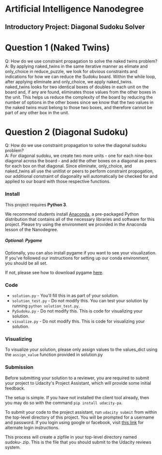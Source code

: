 # Artificial Intelligence Nanodegree
## Introductory Project: Diagonal Sudoku Solver

# Question 1 (Naked Twins)
Q: How do we use constraint propagation to solve the naked twins problem?  
A: By applying naked_twins in the same iterative manner as elimate and only_choice in reduce_puzzle, we look for obvious constraints and indications for how we can reduce the Sudoku board. Within the while loop, after applying eliminate and only_choice, we apply naked_twins. naked_twins looks for two identical boxes of doubles in each unit on the board and, if any are found, eliminates those values from the other boxes in the unit. This helps us reduce the complexity of the board by reducing the number of options in the other boxes since we know that the two values in the naked twins must belong to those two boxes, and therefore cannot be part of any other box in the unit.

# Question 2 (Diagonal Sudoku)
Q: How do we use constraint propagation to solve the diagonal sudoku problem?  
A: For diagonal sudoku, we create two more units - one for each nine-box diagonal across the board - and add the other boxes on a diagonal as peers for each box on that diagonal. Since eliminate, only_choice, and naked_twins all use the unitlist or peers to perform constraint propogation, our additional constraint of diagonality will automatically be checked for and applied to our board with those respective functions.

### Install

This project requires **Python 3**.

We recommend students install [Anaconda](https://www.continuum.io/downloads), a pre-packaged Python distribution that contains all of the necessary libraries and software for this project. 
Please try using the environment we provided in the Anaconda lesson of the Nanodegree.

##### Optional: Pygame

Optionally, you can also install pygame if you want to see your visualization. If you've followed our instructions for setting up our conda environment, you should be all set.

If not, please see how to download pygame [here](http://www.pygame.org/download.shtml).

### Code

* `solution.py` - You'll fill this in as part of your solution.
* `solution_test.py` - Do not modify this. You can test your solution by running `python solution_test.py`.
* `PySudoku.py` - Do not modify this. This is code for visualizing your solution.
* `visualize.py` - Do not modify this. This is code for visualizing your solution.

### Visualizing

To visualize your solution, please only assign values to the values_dict using the `assign_value` function provided in solution.py

### Submission
Before submitting your solution to a reviewer, you are required to submit your project to Udacity's Project Assistant, which will provide some initial feedback.  

The setup is simple.  If you have not installed the client tool already, then you may do so with the command `pip install udacity-pa`.  

To submit your code to the project assistant, run `udacity submit` from within the top-level directory of this project.  You will be prompted for a username and password.  If you login using google or facebook, visit [this link](https://project-assistant.udacity.com/auth_tokens/jwt_login) for alternate login instructions.

This process will create a zipfile in your top-level directory named sudoku-<id>.zip.  This is the file that you should submit to the Udacity reviews system.


